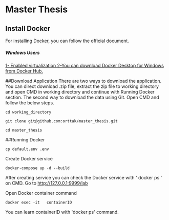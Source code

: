 # Master Thesis

## Install Docker
For installing Docker, you can follow the official document. 
##### Windows Users
[1- Enabled virtualization ](https://docs.docker.com/docker-for-windows/troubleshoot/#virtualization-must-be-enabled)
[2-You can download Docker Desktop for Windows from Docker Hub.](https://docs.docker.com/docker-for-windows/install/)

##Download Application 
There are two ways to download the application. You can direct download .zip file, extract the zip file to working directory and open CMD in working directory and continue with Running Docker section. The second way to download the data using Git. Open CMD and follow the below steps.
```
cd working_directory
```
```
git clone git@github.com:orttak/master_thesis.git
```

```
cd master_thesis
```
##Running Docker

```
cp default.env .env
```
Create Docker service
```
docker-compose up -d --build
```
After creating service you can check the Docker service with ' docker ps ' on CMD.
Go to  http://127.0.0.1:9999/lab 


Open Docker container command 
```
docker exec -it   containerID
```
You can learn containerID with 'docker ps' command.


